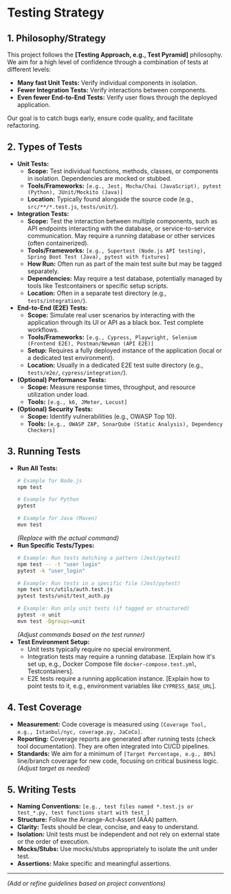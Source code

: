 # Testing Strategy

## 1. Philosophy/Strategy

This project follows the **[Testing Approach, e.g., Test Pyramid]** philosophy. We aim for a high level of confidence through a combination of tests at different levels:

*   **Many fast Unit Tests:** Verify individual components in isolation.
*   **Fewer Integration Tests:** Verify interactions between components.
*   **Even fewer End-to-End Tests:** Verify user flows through the deployed application.

Our goal is to catch bugs early, ensure code quality, and facilitate refactoring.

## 2. Types of Tests

*   **Unit Tests:**
    *   **Scope:** Test individual functions, methods, classes, or components in isolation. Dependencies are mocked or stubbed.
    *   **Tools/Frameworks:** `[e.g., Jest, Mocha/Chai (JavaScript), pytest (Python), JUnit/Mockito (Java)]`
    *   **Location:** Typically found alongside the source code (e.g., `src/**/*.test.js`, `tests/unit/`).
*   **Integration Tests:**
    *   **Scope:** Test the interaction between multiple components, such as API endpoints interacting with the database, or service-to-service communication. May require a running database or other services (often containerized).
    *   **Tools/Frameworks:** `[e.g., Supertest (Node.js API testing), Spring Boot Test (Java), pytest with fixtures]`
    *   **How Run:** Often run as part of the main test suite but may be tagged separately.
    *   **Dependencies:** May require a test database, potentially managed by tools like Testcontainers or specific setup scripts.
    *   **Location:** Often in a separate test directory (e.g., `tests/integration/`).
*   **End-to-End (E2E) Tests:**
    *   **Scope:** Simulate real user scenarios by interacting with the application through its UI or API as a black box. Test complete workflows.
    *   **Tools/Frameworks:** `[e.g., Cypress, Playwright, Selenium (Frontend E2E), Postman/Newman (API E2E)]`
    *   **Setup:** Requires a fully deployed instance of the application (local or a dedicated test environment).
    *   **Location:** Usually in a dedicated E2E test suite directory (e.g., `tests/e2e/`, `cypress/integration/`).
*   **(Optional) Performance Tests:**
    *   **Scope:** Measure response times, throughput, and resource utilization under load.
    *   **Tools:** `[e.g., k6, JMeter, Locust]`
*   **(Optional) Security Tests:**
    *   **Scope:** Identify vulnerabilities (e.g., OWASP Top 10).
    *   **Tools:** `[e.g., OWASP ZAP, SonarQube (Static Analysis), Dependency Checkers]`

## 3. Running Tests

*   **Run All Tests:**
    ```bash
    # Example for Node.js
    npm test

    # Example for Python
    pytest

    # Example for Java (Maven)
    mvn test
    ```
    *(Replace with the actual command)*
*   **Run Specific Tests/Types:**
    ```bash
    # Example: Run tests matching a pattern (Jest/pytest)
    npm test -- -t "user login"
    pytest -k "user_login"

    # Example: Run tests in a specific file (Jest/pytest)
    npm test src/utils/auth.test.js
    pytest tests/unit/test_auth.py

    # Example: Run only unit tests (if tagged or structured)
    pytest -m unit
    mvn test -Dgroups=unit
    ```
    *(Adjust commands based on the test runner)*
*   **Test Environment Setup:**
    *   Unit tests typically require no special environment.
    *   Integration tests may require a running database. [Explain how it's set up, e.g., Docker Compose file `docker-compose.test.yml`, Testcontainers].
    *   E2E tests require a running application instance. [Explain how to point tests to it, e.g., environment variables like `CYPRESS_BASE_URL`].

## 4. Test Coverage

*   **Measurement:** Code coverage is measured using `[Coverage Tool, e.g., Istanbul/nyc, coverage.py, JaCoCo]`.
*   **Reporting:** Coverage reports are generated after running tests (check tool documentation). They are often integrated into CI/CD pipelines.
*   **Standards:** We aim for a minimum of `[Target Percentage, e.g., 80%]` line/branch coverage for new code, focusing on critical business logic. *(Adjust target as needed)*

## 5. Writing Tests

*   **Naming Conventions:** `[e.g., test files named *.test.js or test_*.py, test functions start with test_]`
*   **Structure:** Follow the Arrange-Act-Assert (AAA) pattern.
*   **Clarity:** Tests should be clear, concise, and easy to understand.
*   **Isolation:** Unit tests must be independent and not rely on external state or the order of execution.
*   **Mocks/Stubs:** Use mocks/stubs appropriately to isolate the unit under test.
*   **Assertions:** Make specific and meaningful assertions.

---

*(Add or refine guidelines based on project conventions)*
